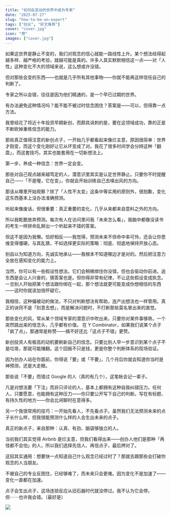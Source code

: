 ```yaml
---
title: "如何在变动的世界中成为专家"
date: "2025-07-27"
slug: "how-to-be-an-expert"
tags: ["创业", "好文推荐"]
cover: "cover.jpg"
icon: "😎"
images: ["cover.jpg"]
---
```

如果这世界是静止不变的，我们对观念的信心就能一路线性上升。某个想法经得起越多样、越严格的考验，就越可能是真的。许多人其实默默相信这一点——对「人性」这种变化不大的领域来说，这么想或许没错。



但对那些会变的东西——也就是几乎所有其他事物——你就不能再这样信任自己的判断了。



专家之所以会错，往往是因为他们精通的，是一个早已过期的世界。



有办法避免这种情况吗？能不能不被过时信念困住？答案是——可以，但得靠一点方法。



我曾经花了将近十年投资早期新创，而颇具讽刺的是，要在这领域成功，靠的正是不断砍掉重练信念的能力。



那些真正值得注意的新创点子，一开始几乎都看起来像烂主意，原因很简单：世界才刚变，而这个变化刚好让它从坏变成了对。我花了很多时间学会分辨这种「翻盘」，而这套技巧，其实也能套用在一切新想法上。



第一步，养成一种信念：世界一定会变。



那些对自己观点越来越笃定的人，潜意识里其实是认定世界静止。只要你不时提醒自己——「不是喔，它在变」，你就会开始训练自己去嗅出风的方向。



那该从哪里开始观察？除了「人性不太变」这条中等实用的原则外，很抱歉，变化这东西基本上没办法准确预测。



听起来像废话，但很重要：真正重要的变化，几乎从来都来自意料之外的方向。



所以我乾脆放弃预测。每次有人在访问里问我「未来怎么看」，我脑中都像没读书的考生一样拼命乱掰出一个听起来不错的答案。



但这不是因为我懒。恰好相反——我觉得，预测未来不但命中率可怜，还会让你思维变得僵硬。与其乱猜，不如选择更实际的策略：彻底、彻底地保持开放心态。



别自以为知道方向，先诚实地承认——我根本不知道哪边才是对的。然后把注意力全放在感知变化的能力上。



当然，你可以有一些假设性想法。它们会稍微绑住你没错，但也会驱动你前进。追东西是会让人兴奋的，猜答案也是。但你得非常有纪律，不让这些假设变成执念。
一旦别人开始把某个想法跟你绑在一起，那个想法就更可能变成你想相信的东西——这时你就该加倍怀疑它。



我相信，这种偏被动的做法，不只对判断想法有帮助，连产出想法也一样管用。真正的诀窍不是「刻意去想」，而是解决问题时，不打断那些莫名冒出来的直觉。



那些变化的风，常从某个领域专家的潜意识中吹出来。只要你对某件事够熟，一个突然跳出来的怪念头，几乎都有价值。
在 Y Combinator，如果我们说某个点子「疯了点」，那通常是称赞——搞不好还比「这点子不错」更赞。



新创投资人有极高的动机要刷新自己的信念。只要比别人早一步意识到某个点子不是垃圾，那就可能赚翻。这个回报不只是钱，更是你整个判断体系的现场验证。



因为创办人站在你面前，你得说「要」或「不要」，几个月后你就会知道你当时是神预测，还是大走眼。



那些说「不要」而错过 Google 的人（真的有几个），这笔帐会记一辈子。



凡是对想法要「下注」而非只评论的人，基本上都拥有这种自我纠错压力。任何人，只要愿意，也能拥有这种压力——你只要公开写下自己的判断。写在有标题、有持久性的地方——你会比闲聊时在意得多。



另一个我很常用的技巧：一开始先看人，不先看点子。虽然我们无法预测未来的点子长什么样，但我很能预测什么样的人会生出未来的点子。



真正的新点子，来自那种：认真、有劲、脑袋够独立的人。



当初我们其实觉得 Airbnb 是烂主意，但我们看得出来——创办人他们是那种「再怪都不会怕」的人，所以我们选择先信人、再信点子，最后押对了。



这招其实通用：想要快一点知道自己什么观念已经过时了？那就去跟那些会打破你观念的人当朋友。



不被自己的专业反困住，已经够难了，而未来只会更难。因为变化不是加速了——变化一直都在加速。



点子会生出点子，这场连锁反应从旧石器时代就没停过。我不认为它会停。
但⋯⋯也许我会错。（最好是）




![](https://prod-files-secure.s3.us-west-2.amazonaws.com/112d0858-5090-4d34-a606-b75eb8d65fd2/46476355-9cf3-4e99-9b7a-3531bc426380/1000202064.png?X-Amz-Algorithm=AWS4-HMAC-SHA256&X-Amz-Content-Sha256=UNSIGNED-PAYLOAD&X-Amz-Credential=ASIAZI2LB466QNMYK65G%2F20250810%2Fus-west-2%2Fs3%2Faws4_request&X-Amz-Date=20250810T105047Z&X-Amz-Expires=3600&X-Amz-Security-Token=IQoJb3JpZ2luX2VjEJr%2F%2F%2F%2F%2F%2F%2F%2F%2F%2FwEaCXVzLXdlc3QtMiJHMEUCIQDejae1ccdnUFySe5RJ%2FEVilbbOIWiN2ynD%2FWaTXZPsPAIgFyjzumPm%2BNReW%2FFrDp6IMQr3ZhiIOMi8heg4kcjIPlAqiAQI0%2F%2F%2F%2F%2F%2F%2F%2F%2F%2F%2FARAAGgw2Mzc0MjMxODM4MDUiDDI6heAl9%2FiP62Aj1CrcA7ky0yc0uIzPCQx9YP3MPYdfUSuGPHhoKC28SnAaBPNnXNsUElBFY52237O5WTsVkLC1IAasyGd8Ncac29s%2BlRrdtAqZHPopYvUqZlodgSeeeRMMg49OKP%2Bpc%2B%2Fo%2FIqooFHmPR63jaSbVgExKFjS7Dm6QdmYCei1JtCPD4VsBR1FE6Gtz9kkd87H64iMbwltzDUQcIpgGHcOXQHN2b2yCHQU2yiPMgaH9gRRrT832Yr6dkgEkMOUVjwa1tmAWP4%2BkB36Dfx%2FHnnXvaJO7RLrYqhfpr0I4YGUmXODFMLCwS13%2BI8Lr%2BQZLKPlveteOu%2FmLUD3Y721difcF%2BfxLIGMSe9Hy%2BzZCDAbsqj1rFFxxcf%2BDWTPncseGAcTd%2BuUFcA4eSksHU9P2Ab1wBZbqu16FyxBuaynDmx9OX%2BecaNIDvTEEDX%2FB%2FdV%2FVFgF%2BNAvmO72L0MWaELNwO4NUwHeJEuzPhaxf7cNuaowqLqfr0dUsU%2F2hskMiaHfJk1W5JANMqpOvqIok%2F9lQJdXqa0QWLW0l4t6s7iEXA6pUmGlQ%2FF78kv%2BwbydcC49KF9Psv1tJ%2FsohC6rixNLzCOiMQKWE%2BfAvLSW6FaW1nfGOAqYs5XQuavWNgQUyYYgoWNtFWUMOTT4cQGOqUBP5PtewilLweHBmBGWP1PhtzAjeYDar%2FBzveaeD0EB1bzOQKOHfgNazBOX1Z8s91fLnj2elijqkIxaenQ1aV1M2DFrUVqrCSXhJbV8JqQL2qe8EXlk4QusASc%2BS56ec136TTyRZWBEILCcGszsHLzdxm5npLJQc5Qz9Cpa35c51ALTB29Cht7i8JmoJBZifvxghTZWLHklIdbqL2GE9vTN1BNkiDx&X-Amz-Signature=c046f1a623004d657693f4e86fb3fcf5c352ee2fceab97dd6dcc0d79d88526e4&X-Amz-SignedHeaders=host&x-amz-checksum-mode=ENABLED&x-id=GetObject)

